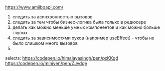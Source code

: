 https://www.amiiboapi.com/

1) следить за асинхронностью вызовов
2) следить за тем чтобы бизнес-логика была только в редюсере 
3) делать как можно меньше умных компонентов и как можно больше глупых
4) следить за зависимостями хуков (например useEffect) - чтобы не было слишком много вызовов 
5) 

selects:
https://codepen.io/himalayasingh/pen/pxKKgd
https://codepen.io/miniven/pen/ZJydge
